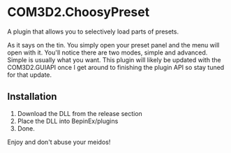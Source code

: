 # COM3D2.ChoosyPreset
A plugin that allows you to selectively load parts of presets.

As it says on the tin. You simply open your preset panel and the menu will open with it. You'll notice there are two modes, simple and advanced. Simple is usually what you want. This plugin will likely be updated with the COM3D2.GUIAPI once I get around to finishing the plugin API so stay tuned for that update.

## Installation ##
1. Download the DLL from the release section
2. Place the DLL into BepinEx/plugins
3. Done.

Enjoy and don't abuse your meidos!
